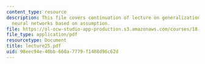 ```yaml
---
content_type: resource
description: This file covers continuation of lecture on generalization bounds for
  neural networks based on assumption.
file: https://ol-ocw-studio-app-production.s3.amazonaws.com/courses/18-465-topics-in-statistics-statistical-learning-theory-spring-2007/98eec94e40bb660a7779f1488d96c62d_lecture25.pdf
file_type: application/pdf
resourcetype: Document
title: lecture25.pdf
uid: 98eec94e-40bb-660a-7779-f1488d96c62d
---
```

